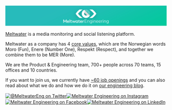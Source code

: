 ![Meltwater Engineering](/MeltwaterEngGithubProfile.jpg)

[Meltwater](https://meltwater.com/) is a media monitoring and social listening platform.

Meltwater as a company has 4 [core values](https://meltwater.com/en/about/culture), which are the Norwegian words Moro (Fun), Enere (Number One), Respekt (Respect), and together we combine them to be MER (More).

We are the Product & Engineering team, 700+ people across 70 teams, 15 offices and 10 countries.

If you want to join us, we currently have [~60 job openings](https://underthehood.meltwater.com/jobs/) and you can also read about what we do and how we do it on [our engineering blog](https://underthehood.meltwater.com/).

<a href="https://twitter.com/meltwatereng"><img align="center" src="https://cdn.jsdelivr.net/npm/simple-icons@3.0.1/icons/twitter.svg" alt="@MeltwaterEng on Twitter" height="30" width="40" /></a><a href=”https://instagram.com/meltwaterengineering”><img align="center" src="https://cdn.jsdelivr.net/npm/simple-icons@3.0.1/icons/instagram.svg" alt="Meltwater Engineering on Instagram" height="30" width="40" /></a><a href="https://www.facebook.com/MWSoftwareEngineering/"><img align="center" src="https://cdn.jsdelivr.net/npm/simple-icons@3.0.1/icons/facebook.svg" alt="Meltwater Engineering on Facebook" height="30" width="40" /></a><a href="https://www.linkedin.com/company/meltwater/"><img align="center" src="https://cdn.jsdelivr.net/npm/simple-icons@3.0.1/icons/linkedin.svg" alt="Meltwater Engineering on LinkedIn" height="30" width="40" /></a>
